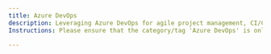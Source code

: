 ```yaml
---
title: Azure DevOps
description: Leveraging Azure DevOps for agile project management, CI/CD, and automation.
Instructions: Please ensure that the category/tag 'Azure DevOps' is only applied to content specifically related to leveraging Azure DevOps for agile project management, CI/CD, and automation.

---
```


